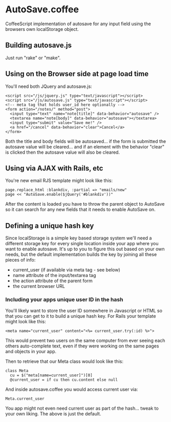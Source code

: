 AutoSave.coffee
===============

CoffeeScript implementation of autosave for any input field using the 
browsers own localStorage object.

## Building autosave.js

Just run "rake" or "make".

## Using on the Browser side at page load time

You'll need both JQuery and autosave.js:

    <script src="/js/jquery.js" type="text/javascript"></script>
    <script src="/js/autosave.js" type="text/javascript"></script>
    <!-- meta tag that holds user_id here optionally -->
    <form action="/notes/" method="post">
      <input type="text" name="note[title]" data-behavior="autosave" />
      <textarea name="note[body]" data-behavior="autosave"></textarea>
      <input type="submit" value="Save me!" />
      <a href="/cancel" data-behavior="clear">Cancel</a>
    </form>

Both the title and body fields will be autosaved... if the form is submitted
the autosave value will be cleared... and if an element with the behavior 
"clear" is clicked then the autosave value will also be cleared.
    
## Using via AJAX with Rails, etc

You're new email RJS template might look like this:

    page.replace_html :blankdiv, :partial => "emails/new"
    page << "AutoSave.enable($jQuery('#blankdiv'))"
    
After the content is loaded you have to throw the parent object to AutoSave
so it can search for any new fields that it needs to enable AutoSave on.
    
## Defining a unique hash key

Since localStorage is a simple key based storage system we'll need a different
storage key for every single location inside your app where you want to enable
autosave. It's up to you to figure this out based on your own needs, but the
default implementation builds the key by joining all these pieces of info:

* current_user (if available via meta tag - see below)
* name attribute of the input/textarea tag
* the action attribute of the parent form
* the current browser URL

### Including your apps unique user ID in the hash

You'll likely want to store the user ID somewhere in Javascript or HTML so
that you can get to it to build a unique hash key.  For Rails your template
might look like this:

    <meta name="current_user" content="<%= current_user.try(:id) %>">

This would prevent two users on the same computer from ever seeing each
others auto-complete text, even if they were working on the same pages and
objects in your app.

Then to retrieve that our Meta class would look like this:

    class Meta
      cu = $("meta[name=current_user]")[0]
      @current_user = if cu then cu.content else null
      
And inside autosave.coffee you would access current user via:

    Meta.current_user

You app might not even need current user as part of the hash... tweak to your
own liking.  The above is just the default.